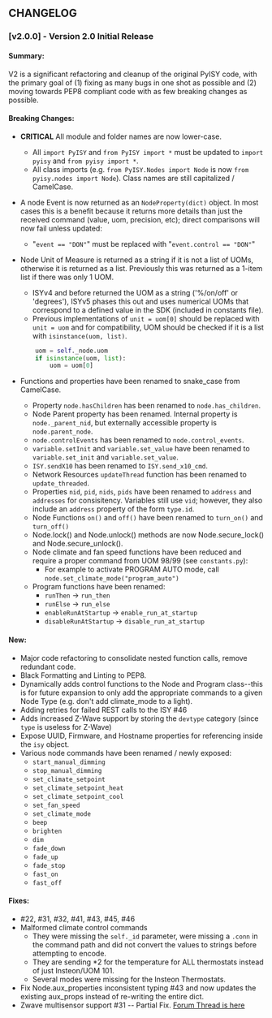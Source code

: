 ## CHANGELOG

### [v2.0.0] - Version 2.0 Initial Release

#### Summary: 

V2 is a significant refactoring and cleanup of the original PyISY code, with the primary goal of (1) fixing as many bugs in one shot as possible and (2) moving towards PEP8 compliant code with as few breaking changes as possible.

#### Breaking Changes:

- **CRITICAL** All module and folder names are now lower-case.
  + All `import PyISY` and `from PyISY import *` must be updated to `import pyisy` and `from pyisy import *`.
  + All class imports (e.g. `from PyISY.Nodes import Node` is now `from pyisy.nodes import Node`). Class names are still capitalized / CamelCase.
- A node Event is now returned as an `NodeProperty(dict)` object. In most cases this is a benefit because it returns more details than just the received command (value, uom, precision, etc); direct comparisons will now fail unless updated:
    - "`event == "DON"`" must be replaced with "`event.control == "DON"`"
- Node Unit of Measure is returned as a string if it is not a list of UOMs, otherwise it is returned as a list. Previously this was returned as a 1-item list if there was only 1 UOM.
    - ISYv4 and before returned the UOM as a string ('%/on/off' or 'degrees'), ISYv5 phases this out and uses numerical UOMs that correspond to a defined value in the SDK (included in constants file).
    - Previous implementations of `unit = uom[0]` should be replaced with `unit = uom` and for compatibility, UOM should be checked if it is a list with `isinstance(uom, list)`.
    
    ```python
        uom = self._node.uom
        if isinstance(uom, list):
            uom = uom[0]
    ```
    
- Functions and properties have been renamed to snake_case from CamelCase.
  - Property `node.hasChildren` has been renamed to `node.has_children`.
  - Node Parent property has been renamed. Internal property is `node._parent_nid`, but externally accessible property is `node.parent_node`.
  - `node.controlEvents` has been renamed to `node.control_events`.
  - `variable.setInit` and `variable.set_value` have been renamed to `variable.set_init` and `variable.set_value`.
  - `ISY.sendX10` has been renamed to `ISY.send_x10_cmd`.
  - Network Resources `updateThread` function has been renamed to `update_threaded`.
  - Properties `nid`, `pid`, `nids`, `pids` have been renamed to `address` and `addresses` for consisitency. Variables still use `vid`; however, they also include an `address` property of the form `type.id`.
  - Node Functions `on()` and `off()` have been renamed to `turn_on()` and `turn_off()`
  - Node.lock() and Node.unlock() methods are now Node.secure_lock() and Node.secure_unlock().
  - Node climate and fan speed functions have been reduced and require a proper command from UOM 98/99 (see `constants.py`):
    + For example to activate PROGRAM AUTO mode, call `node.set_climate_mode("program_auto")`
  - Program functions have been renamed:
    + `runThen` -> `run_then`
    + `runElse` -> `run_else`
    + `enableRunAtStartup` -> `enable_run_at_startup`
    + `disableRunAtStartup` -> `disable_run_at_startup`

#### New:

- Major code refactoring to consolidate nested function calls, remove redundant code.
- Black Formatting and Linting to PEP8.
- Dynamically adds control functions to the Node and Program class--this is for future expansion to only add the appropriate commands to a given Node Type (e.g. don't add climate_mode to a light).
- Adding retries for failed REST calls to the ISY #46
- Adds increased Z-Wave support by storing the `devtype` category (since `type` is useless for Z-Wave)
- Expose UUID, Firmware, and Hostname properties for referencing inside the `isy` object.
- Various node commands have been renamed / newly exposed:
    + `start_manual_dimming`
    + `stop_manual_dimming`
    + `set_climate_setpoint`
    + `set_climate_setpoint_heat`
    + `set_climate_setpoint_cool`
    + `set_fan_speed`
    + `set_climate_mode`
    + `beep`
    + `brighten`
    + `dim`
    + `fade_down`
    + `fade_up`
    + `fade_stop`
    + `fast_on`
    + `fast_off`

#### Fixes:

- #22, #31, #32, #41, #43, #45, #46
- Malformed climate control commands
   - They were missing the `self._id` parameter, were missing a `.conn` in the command path and did not convert the values to strings before attempting to encode.
   - They are sending *2 for the temperature for ALL thermostats instead of just Insteon/UOM 101.
   - Several modes were missing for the Insteon Thermostats.
- Fix Node.aux_properties inconsistent typing #43 and now updates the existing aux_props instead of re-writing the entire dict.
- Zwave multisensor support #31 -- Partial Fix. [Forum Thread is here](https://community.home-assistant.io/t/isy994-z-wave-sensor-enhancements-testers-wanted/124188)
